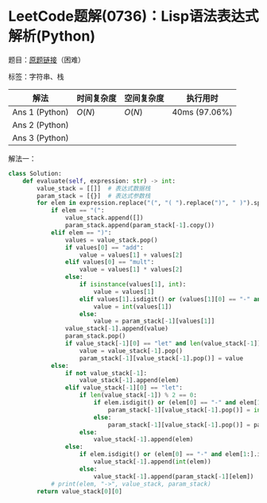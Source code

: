 # LeetCode题解(0736)：Lisp语法表达式解析(Python)

题目：[原题链接](https://leetcode-cn.com/problems/parse-lisp-expression/)（困难）

标签：字符串、栈

| 解法           | 时间复杂度 | 空间复杂度 | 执行用时      |
| -------------- | ---------- | ---------- | ------------- |
| Ans 1 (Python) | $O(N)$     | $O(N)$     | 40ms (97.06%) |
| Ans 2 (Python) |            |            |               |
| Ans 3 (Python) |            |            |               |

解法一：

```python
class Solution:
    def evaluate(self, expression: str) -> int:
        value_stack = [[]]  # 表达式数据栈
        param_stack = [{}]  # 表达式参数栈
        for elem in expression.replace("(", "( ").replace(")", " )").split():
            if elem == "(":
                value_stack.append([])
                param_stack.append(param_stack[-1].copy())
            elif elem == ")":
                values = value_stack.pop()
                if values[0] == "add":
                    value = values[1] + values[2]
                elif values[0] == "mult":
                    value = values[1] * values[2]
                else:
                    if isinstance(values[1], int):
                        value = values[1]
                    elif values[1].isdigit() or (values[1][0] == "-" and values[1][1:].isdigit()):
                        value = int(values[1])
                    else:
                        value = param_stack[-1][values[1]]
                value_stack[-1].append(value)
                param_stack.pop()
                if value_stack[-1][0] == "let" and len(value_stack[-1]) % 2 == 1:
                    value = value_stack[-1].pop()
                    param_stack[-1][value_stack[-1].pop()] = value
            else:
                if not value_stack[-1]:
                    value_stack[-1].append(elem)
                elif value_stack[-1][0] == "let":
                    if len(value_stack[-1]) % 2 == 0:
                        if elem.isdigit() or (elem[0] == "-" and elem[1:].isdigit()):
                            param_stack[-1][value_stack[-1].pop()] = int(elem)
                        else:
                            param_stack[-1][value_stack[-1].pop()] = param_stack[-1][elem]
                    else:
                        value_stack[-1].append(elem)
                else:
                    if elem.isdigit() or (elem[0] == "-" and elem[1:].isdigit()):
                        value_stack[-1].append(int(elem))
                    else:
                        value_stack[-1].append(param_stack[-1][elem])
            # print(elem, "->", value_stack, param_stack)
        return value_stack[0][0]
```

